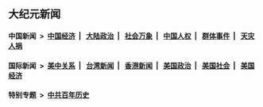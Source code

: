 ## 大纪元新闻

#### 中国新闻 &nbsp;>&nbsp; [中国经济](indexes/ncid283/README.md?05240445) &nbsp;| &nbsp; [大陆政治](indexes/ncid277/README.md?05240445) &nbsp;| &nbsp; [社会万象](indexes/ncid282/README.md?05240445) &nbsp;| &nbsp; [中国人权](indexes/ncid278/README.md?05240445) &nbsp;| &nbsp; [群体事件](indexes/ncid279/README.md?05240445) &nbsp;| &nbsp; [天灾人祸](indexes/ncid280/README.md?05240445)

#### 国际新闻 &nbsp;>&nbsp; [美中关系](indexes/nf1412576/README.md?05240445) &nbsp;| &nbsp; [台湾新闻](indexes/ncid1349361/README.md?05240445) &nbsp;| &nbsp; [香港新闻](indexes/ncid1349362/README.md?05240445) &nbsp;| &nbsp; [美国政治](indexes/ncid1078159/README.md?05240445) &nbsp;| &nbsp; [美国社会](indexes/ncid1078160/README.md?05240445) &nbsp;| &nbsp; [美国经济](indexes/ncid1078158/README.md?05240445)

#### 特别专题 &nbsp;>&nbsp; [中共百年历史](https://github.com/epoch-news/epoch-special/blob/master/README.md?05240445)  
